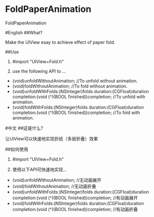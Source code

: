 # FoldPaperAnimation
FoldPaperAnimation

#English
##What?

Make the UIView esay to achieve effect of paper fold.

##Use

1. #import "UIView+Fold.h"

2. use the following API to …
- (void)unfoldWithoutAnimation; //To unfold without animation.
- (void)foldWithoutAnimation; //To fold without animation.
- (void)unfoldWithFolds:(NSInteger)folds duration:(CGFloat)duration completion:(void (^)(BOOL finished))completion;
//To unfold with animation.
- (void)foldWithFolds:(NSInteger)folds duration:(CGFloat)duration completion:(void (^)(BOOL finished))completion;
//To fold with animation.


#中文
##这是什么?

让UIView可以快速地实现折纸（多层折叠）效果

##如何使用

1. #import "UIView+Fold.h"

2. 使用以下API可快速地实现…
- (void)unfoldWithoutAnimation; //无动画展开
- (void)foldWithoutAnimation; //无动画折叠
- (void)unfoldWithFolds:(NSInteger)folds duration:(CGFloat)duration completion:(void (^)(BOOL finished))completion;
//有动画展开
- (void)foldWithFolds:(NSInteger)folds duration:(CGFloat)duration completion:(void (^)(BOOL finished))completion;
//有动画折叠
